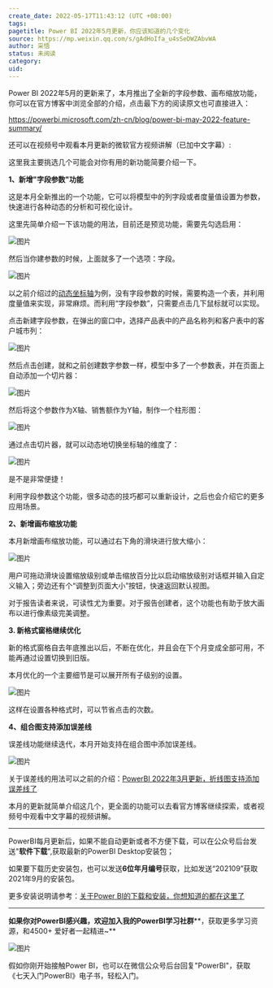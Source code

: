 ```yaml
---
create_date: 2022-05-17T11:43:12 (UTC +08:00)
tags: 
pagetitle: Power BI 2022年5月更新，你应该知道的几个变化
source: https://mp.weixin.qq.com/s/gAdHoIfa_u4sSeDWZAbvWA
author: 采悟
status: 未阅读
category: 
uid: 
---
```


Power BI 2022年5月的更新来了，本月推出了全新的字段参数、画布缩放功能，你可以在官方博客中浏览全部的介绍，点击最下方的阅读原文也可直接进入：

https://powerbi.microsoft.com/zh-cn/blog/power-bi-may-2022-feature-summary/

还可以在视频号中观看本月更新的微软官方视频讲解（已加中文字幕）:

这里我主要挑选几个可能会对你有用的新功能简要介绍一下。

**1、新增"字段参数"功能**

这是本月全新推出的一个功能，它可以将模型中的列字段或者度量值设置为参数，快速进行各种动态的分析和可视化设计。

这里先简单介绍一下该功能的用法，目前还是预览功能，需要先勾选启用：

![图片](https://mmbiz.qpic.cn/mmbiz_png/aHEbZtANQJP0m1jPFZm0XQR9Wia691ibMjj40hCAicmdib6GS59WR0OlgvpKAJAoJohzQNsOplXZnKk4FFj6J8qlvg/640?wx_fmt=png&wxfrom=5&wx_lazy=1&wx_co=1)

然后当你建参数的时候，上面就多了一个选项：字段。  

![图片](https://mmbiz.qpic.cn/mmbiz_png/aHEbZtANQJP0m1jPFZm0XQR9Wia691ibMjyPxQBZlHOA1snIxW2AUFgOhnAia1lvZuOfgKJGYDBLg7X0QBLAoOrYQ/640?wx_fmt=png&wxfrom=5&wx_lazy=1&wx_co=1)

以之前介绍过的[动态坐标轴](http://mp.weixin.qq.com/s?__biz=MzA4MzQwMjY4MA==&mid=2484068004&idx=1&sn=750fce682b8e15757b038d30aa5a540f&chksm=8e0c7473b97bfd65f68616c2ced6fe5a139e11ccd70b933f92bde1278ff02abedbbe377a3f71&scene=21#wechat_redirect)为例，没有字段参数的时候，需要构造一个表，并利用度量值来实现，非常麻烦。而利用“字段参数”，只需要点击几下鼠标就可以实现。

点击新建字段参数，在弹出的窗口中，选择产品表中的产品名称列和客户表中的客户城市列：

![图片](https://mmbiz.qpic.cn/mmbiz_png/aHEbZtANQJP0m1jPFZm0XQR9Wia691ibMjXvic8ZeHcY6seicFvxxkEobRiaWRgIydoKiaasFFz74oPDeJrQxPgTsH8A/640?wx_fmt=png&wxfrom=5&wx_lazy=1&wx_co=1)

然后点击创建，就和之前创建数字参数一样，模型中多了一个参数表，并在页面上自动添加一个切片器：

![图片](https://mmbiz.qpic.cn/mmbiz_png/aHEbZtANQJP0m1jPFZm0XQR9Wia691ibMj9WicgWdNC2qFS2TNGziaRTEBc9LCq1JNa1ibABgAwsg4XG1BxIxtdsbpA/640?wx_fmt=png&wxfrom=5&wx_lazy=1&wx_co=1)

然后将这个参数作为X轴、销售额作为Y轴，制作一个柱形图：

![图片](https://mmbiz.qpic.cn/mmbiz_png/aHEbZtANQJP0m1jPFZm0XQR9Wia691ibMjdTmBibI298O556tF2N3cmUvNkjtiaHwExYKaplaxm28jKMZjMG75m7Xg/640?wx_fmt=png&wxfrom=5&wx_lazy=1&wx_co=1)

通过点击切片器，就可以动态地切换坐标轴的维度了：

![图片](https://mmbiz.qpic.cn/mmbiz_gif/aHEbZtANQJP0m1jPFZm0XQR9Wia691ibMjZib5Vusxm1RBVU1Pcxh1uyKPWdtdeBRDMVpkTBL03XfStkBtSPL1Xsw/640?wx_fmt=gif&wxfrom=5&wx_lazy=1)

是不是非常便捷！

利用字段参数这个功能，很多动态的技巧都可以重新设计，之后也会介绍它的更多应用场景。

**2、新增画布缩放功能**

本月新增画布缩放功能，可以通过右下角的滑块进行放大缩小：

![图片](https://mmbiz.qpic.cn/mmbiz_gif/aHEbZtANQJP0m1jPFZm0XQR9Wia691ibMjeNbUNicu67Wy6XA5h2LJhDulec0meicfu3PPFbFJr4GNIaM5sjfoHzCw/640?wx_fmt=gif&wxfrom=5&wx_lazy=1)

用户可拖动滑块设置缩放级别或单击缩放百分比以启动缩放级别对话框并输入自定义输入；旁边还有个“调整到页面大小”按钮，快速返回默认视图。

对于报告读者来说，可读性尤为重要。对于报告创建者，这个功能也有助于放大画布以进行像素级完美调整。

**3\. 新格式窗格继续优化**

新的格式窗格自去年底推出以后，不断在优化，并且会在下个月变成全部可用，不能再通过设置切换到旧版。  

本月优化的一个主要细节是可以展开所有子级别的设置。

![图片](https://mmbiz.qpic.cn/mmbiz_png/aHEbZtANQJP0m1jPFZm0XQR9Wia691ibMjd70XE1jG3Cfedn9HQGgYJr0ialwopQcOxHSI8hVSiasDnaxYTIjr46Eg/640?wx_fmt=png&wxfrom=5&wx_lazy=1&wx_co=1)

这样在设置各种格式时，可以节省点击的次数。  

**4、组合图支持添加误差线**

误差线功能继续迭代，本月开始支持在组合图中添加误差线。  

![图片](https://mmbiz.qpic.cn/mmbiz_png/aHEbZtANQJP0m1jPFZm0XQR9Wia691ibMjgJYibYrVA0mTzOfV6fRoyRCxKgqf6sK4ic4PMscOFFIpsT0lJTaUBBMg/640?wx_fmt=png&wxfrom=5&wx_lazy=1&wx_co=1)

关于误差线的用法可以之前的介绍：[PowerBI 2022年3月更新，折线图支持添加误差线了](http://mp.weixin.qq.com/s?__biz=MzA4MzQwMjY4MA==&mid=2484079538&idx=1&sn=db3d9ce423d4c771891cd86e586fb9c6&chksm=8e13a165b9642873e5162a3b25f7ad2bd1b0e04e0f572cc77fc7195642806869e545cfd74e7e&scene=21#wechat_redirect)

本月的更新就简单介绍这几个，更全面的功能可以去看官方博客继续探索，或者视频号中观看中文字幕的视频讲解。

___

PowerBI每月更新后，如果不能自动更新或者不方便下载，可以在公众号后台发送"**软件下载**",获取最新的PowerBI Desktop安装包；

如果要下载历史安装包，也可以发送**6位年月编号**获取，比如发送“202109”获取2021年9月的安装包。

更多安装说明请参考：[关于Power BI的下载和安装，你想知道的都在这里了](http://mp.weixin.qq.com/s?__biz=MzA4MzQwMjY4MA==&mid=2484078648&idx=1&sn=7e53496bd78498ed962696055a500474&chksm=8e13a2efb9642bf98bb73de730c5141d61eb2dfd22e1781c2603745137302ea56ba2ae4dd6ba&scene=21#wechat_redirect)

___

**如果你对PowerBI感兴趣，欢迎加入我的PowerBI学习社群****，获取更多学习资源，和4500+ 爱好者一起精进~**

![图片](https://mmbiz.qpic.cn/mmbiz_png/aHEbZtANQJO1AEySOiakLF2kY7eb1kUw2DtfKoVz2ctBDia5dtNsPX2GhV0ZOCDDWpgpaTQtnqfqJrRXt5PNia95g/640?wx_fmt=png&wxfrom=5&wx_lazy=1&wx_co=1)

假如你刚开始接触Power BI，也可以在微信公众号后台回复"PowerBI"，获取《七天入门PowerBI》电子书，轻松入门。
